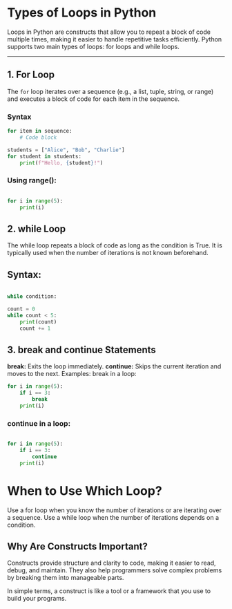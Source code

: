 # Types of Loops in Python

Loops in Python are constructs that allow you to repeat a block of code multiple times, making it easier to handle repetitive tasks efficiently. Python supports two main types of loops: for loops and while loops.

---

## 1. **For Loop**
The `for` loop iterates over a sequence (e.g., a list, tuple, string, or range) and executes a block of code for each item in the sequence.

### **Syntax**
```python
for item in sequence:
    # Code block
```
```python
students = ["Alice", "Bob", "Charlie"]
for student in students:
    print(f"Hello, {student}!")
```

### Using range():

```python

for i in range(5):
    print(i)
```
## 2. while Loop
The while loop repeats a block of code as long as the condition is True. It is typically used when the number of iterations is not known beforehand.

## Syntax:
```python

while condition:
```

```python
count = 0
while count < 5:
    print(count)
    count += 1  
```
## 3. break and continue Statements
**break:** Exits the loop immediately.
**continue:** Skips the current iteration and moves to the next.
Examples:
break in a loop:

```python
for i in range(5):
    if i == 3:
        break
    print(i)
```
### continue in a loop:

```python

for i in range(5):
    if i == 3:
        continue
    print(i)
```
# When to Use Which Loop?
Use a for loop when you know the number of iterations or are iterating over a sequence.
Use a while loop when the number of iterations depends on a condition.

## Why Are Constructs Important?
Constructs provide structure and clarity to code, making it easier to read, debug, and maintain. They also help programmers solve complex problems by breaking them into manageable parts.

In simple terms, a construct is like a tool or a framework that you use to build your programs. 

